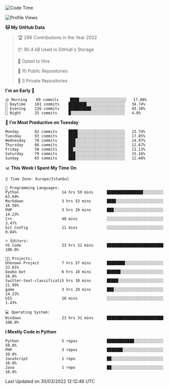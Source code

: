 <!--START_SECTION:waka-->
![Code Time](http://img.shields.io/badge/Code%20Time-112%20hrs%2058%20mins-blue)

![Profile Views](http://img.shields.io/badge/Profile%20Views-13-blue)

**🐱 My GitHub Data** 

> 🏆 286 Contributions in the Year 2022
 > 
> 📦 90.4 kB Used in GitHub's Storage 
 > 
> 💼 Opted to Hire
 > 
> 📜 10 Public Repositories 
 > 
> 🔑 3 Private Repositories  
 > 
**I'm an Early 🐤** 

```text
🌞 Morning    89 commits     ████░░░░░░░░░░░░░░░░░░░░░   17.08% 
🌆 Daytime    181 commits    ████████░░░░░░░░░░░░░░░░░   34.74% 
🌃 Evening    226 commits    ██████████░░░░░░░░░░░░░░░   43.38% 
🌙 Night      25 commits     █░░░░░░░░░░░░░░░░░░░░░░░░   4.8%

```
📅 **I'm Most Productive on Tuesday** 

```text
Monday       82 commits     ████░░░░░░░░░░░░░░░░░░░░░   15.74% 
Tuesday      93 commits     ████░░░░░░░░░░░░░░░░░░░░░   17.85% 
Wednesday    78 commits     ███░░░░░░░░░░░░░░░░░░░░░░   14.97% 
Thursday     66 commits     ███░░░░░░░░░░░░░░░░░░░░░░   12.67% 
Friday       58 commits     ██░░░░░░░░░░░░░░░░░░░░░░░   11.13% 
Saturday     79 commits     ███░░░░░░░░░░░░░░░░░░░░░░   15.16% 
Sunday       65 commits     ███░░░░░░░░░░░░░░░░░░░░░░   12.48%

```


📊 **This Week I Spent My Time On** 

```text
⌚︎ Time Zone: Europe/Istanbul

💬 Programming Languages: 
Python                   14 hrs 59 mins      ████████████████░░░░░░░░░   63.69% 
Markdown                 3 hrs 53 mins       ████░░░░░░░░░░░░░░░░░░░░░   16.56% 
PHP                      3 hrs 20 mins       ███░░░░░░░░░░░░░░░░░░░░░░   14.23% 
C++                      48 mins             ░░░░░░░░░░░░░░░░░░░░░░░░░   3.47% 
Git Config               11 mins             ░░░░░░░░░░░░░░░░░░░░░░░░░   0.84%

🔥 Editors: 
VS Code                  23 hrs 31 mins      █████████████████████████   100.0%

🐱‍💻 Projects: 
Unknown Project          7 hrs 57 mins       ████████░░░░░░░░░░░░░░░░░   33.81% 
beako-bot                6 hrs 18 mins       ██████░░░░░░░░░░░░░░░░░░░   26.8% 
twitter-text-classificati5 hrs 10 mins       █████░░░░░░░░░░░░░░░░░░░░   21.99% 
game                     3 hrs 20 mins       ███░░░░░░░░░░░░░░░░░░░░░░   14.23% 
GIS                      20 mins             ░░░░░░░░░░░░░░░░░░░░░░░░░   1.43%

💻 Operating System: 
Windows                  23 hrs 31 mins      █████████████████████████   100.0%

```

**I Mostly Code in Python** 

```text
Python                   5 repos             ████████████░░░░░░░░░░░░░   50.0% 
PHP                      3 repos             ███████░░░░░░░░░░░░░░░░░░   30.0% 
JavaScript               1 repo              ██░░░░░░░░░░░░░░░░░░░░░░░   10.0% 
Java                     1 repo              ██░░░░░░░░░░░░░░░░░░░░░░░   10.0%

```



 Last Updated on 30/03/2022 12:12:46 UTC
<!--END_SECTION:waka-->

<!--
**3nws/3nws** is a ✨ _special_ ✨ repository because its `README.md` (this file) appears on your GitHub profile.

Here are some ideas to get you started:

- 🔭 I’m currently working on ...
- 🌱 I’m currently learning ...
- 👯 I’m looking to collaborate on ...
- 🤔 I’m looking for help with ...
- 💬 Ask me about ...
- 📫 How to reach me: ...
- 😄 Pronouns: ...
- ⚡ Fun fact: ...
-->

